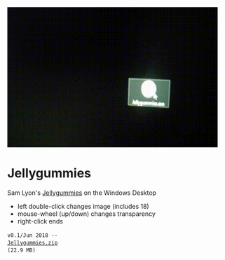 <img src="https://raw.githubusercontent.com/mntn-dev/mntn-dev.github.io/master/_/jellygummies-windows-desktop.gif"/>

Jellygummies
============

Sam Lyon's <a href="https://www.jellygummies.com/" target="_blank">Jellygummies</a> on the Windows Desktop

* left double-click changes image (includes 18)
* mouse-wheel (up/down) changes transparency
* right-click ends


<code>v0.1/Jun 2018 -- <a href="https://github.com/mntn-dev/Jellygummies/raw/master/Jellygummies.zip" target="_blank">Jellygummies.zip</a> (22.9 MB)</code>
